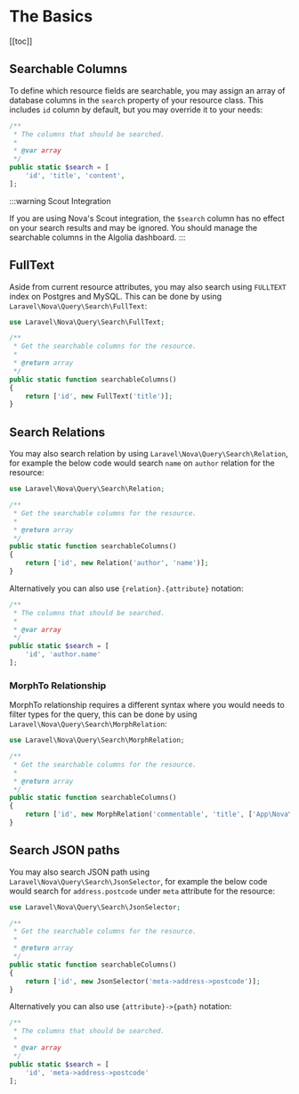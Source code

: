 # The Basics

[[toc]]

## Searchable Columns

To define which resource fields are searchable, you may assign an array of database columns in the `search` property of your resource class. This includes `id` column by default, but you may override it to your needs:

```php
/**
 * The columns that should be searched.
 *
 * @var array
 */
public static $search = [
    'id', 'title', 'content',
];
```

:::warning Scout Integration

If you are using Nova's Scout integration, the `$search` column has no effect on your search results and may be ignored. You should manage the searchable columns in the Algolia dashboard.
:::

## FullText

Aside from current resource attributes, you may also search using `FULLTEXT` index on Postgres and MySQL. This can be done by using `Laravel\Nova\Query\Search\FullText`:

```php
use Laravel\Nova\Query\Search\FullText;

/**
 * Get the searchable columns for the resource.
 *
 * @return array
 */
public static function searchableColumns()
{
    return ['id', new FullText('title')];
}
```

## Search Relations

You may also search relation by using `Laravel\Nova\Query\Search\Relation`, for example the below code would search `name` on `author` relation for the resource:

```php
use Laravel\Nova\Query\Search\Relation;

/**
 * Get the searchable columns for the resource.
 *
 * @return array
 */
public static function searchableColumns()
{
    return ['id', new Relation('author', 'name')];
}
```

Alternatively you can also use `{relation}.{attribute}` notation:

```php
/**
 * The columns that should be searched.
 *
 * @var array
 */
public static $search = [
    'id', 'author.name'
];
```

### MorphTo Relationship

MorphTo relationship requires a different syntax where you would needs to filter types for the query, this can be done by using `Laravel\Nova\Query\Search\MorphRelation`:

```php
use Laravel\Nova\Query\Search\MorphRelation;

/**
 * Get the searchable columns for the resource.
 *
 * @return array
 */
public static function searchableColumns()
{
    return ['id', new MorphRelation('commentable', 'title', ['App\Nova\Post'])];
}
```

## Search JSON paths

You may also search JSON path using `Laravel\Nova\Query\Search\JsonSelector`, for example the below code would search for `address.postcode` under `meta` attribute for the resource:

```php
use Laravel\Nova\Query\Search\JsonSelector;

/**
 * Get the searchable columns for the resource.
 *
 * @return array
 */
public static function searchableColumns()
{
    return ['id', new JsonSelector('meta->address->postcode')];
}
```

Alternatively you can also use `{attribute}->{path}` notation:

```php
/**
 * The columns that should be searched.
 *
 * @var array
 */
public static $search = [
    'id', 'meta->address->postcode'
];
```
